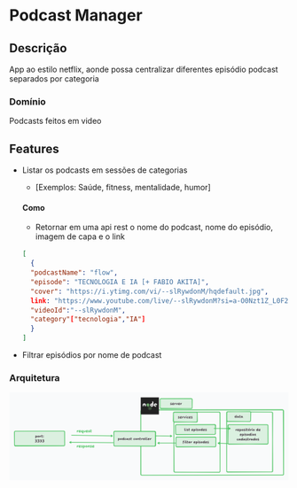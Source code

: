 # Podcast Manager

## Descrição

App ao estilo netflix, aonde possa centralizar diferentes episódio podcast separados por categoria

### Domínio

Podcasts feitos em video

## Features

- Listar os podcasts em sessões de categorias

  - [Exemplos: Saúde, fitness, mentalidade, humor]

  #### Como

  - Retornar em uma api rest o nome do podcast, nome do episódio, imagem de capa e o link

  ```json
  [
    {
    "podcastName": "flow",
    "episode": "TECNOLOGIA E IA [+ FABIO AKITA]",
    "cover": "https://i.ytimg.com/vi/--slRywdonM/hqdefault.jpg",
    link: "https://www.youtube.com/live/--slRywdonM?si=a-O0Nzt1Z_L0F28F",
    "videoId":"--slRywdonM",
    "category"["tecnologia","IA"]
    }
  ]
  ```

- Filtrar episódios por nome de podcast

### Arquitetura
<img src="./docs/arch/arch.png">